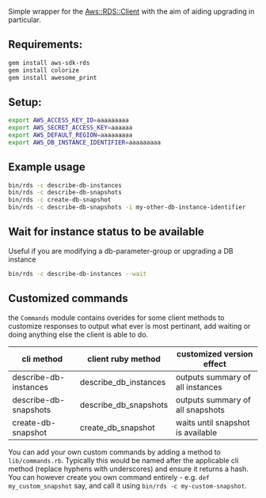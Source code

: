 Simple wrapper for the [Aws::RDS::Client](https://docs.aws.amazon.com/sdk-for-ruby/v3/api/Aws/RDS/Client.html) with the aim of aiding upgrading in particular.


## Requirements:
```sh
gem install aws-sdk-rds
gem install colorize
gem install awesome_print
```

## Setup:
```sh
export AWS_ACCESS_KEY_ID=aaaaaaaaa
export AWS_SECRET_ACCESS_KEY=aaaaaa
export AWS_DEFAULT_REGION=aaaaaaaaa
export AWS_DB_INSTANCE_IDENTIFIER=aaaaaaaaa
```

## Example usage
```sh
bin/rds -c describe-db-instances
bin/rds -c describe-db-snapshots
bin/rds -c create-db-snapshot
bin/rds -c describe-db-snapshots -i my-other-db-instance-identifier
```

## Wait for instance status to be available
Useful if you are modifying a db-parameter-group or upgrading a DB instance
```sh
bin/rds -c describe-db-instances --wait
```

## Customized commands
the `Commands` module contains overides for some client methods to customize responses to output what ever is most pertinant, add waiting or doing anything else the client is able to do.

| cli method | client ruby method | customized version effect |
|-|-|-|
| describe-db-instances | describe_db_instances | outputs summary of all instances |
| describe-db-snapshots | describe_db_snapshots | outputs summary of all snapshots |
| create-db-snapshot | create_db_snapshot | waits until snapshot is available |

You can add your own custom commands by adding a method to `lib/commands.rb`. Typically this would be named after the applicable cli method (replace hyphens with underscores) and ensure it returns a hash. You can however create you own command entirely - e.g. `def my_custom_snapshot` say, and call it using `bin/rds -c my-custom-snapshot`.


